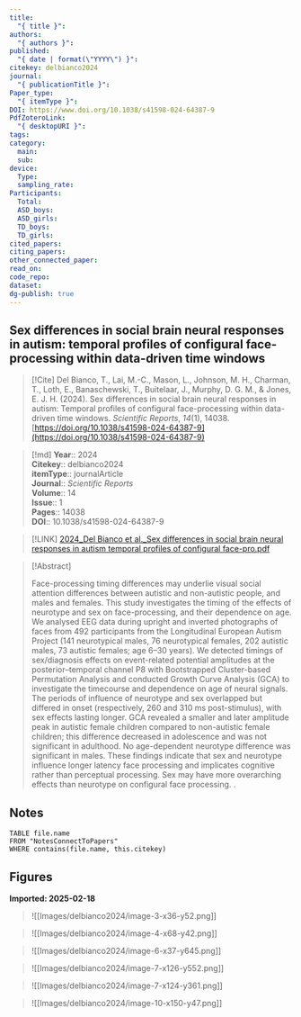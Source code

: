 ```yaml
---
title:
  "{ title }": 
authors:
  "{ authors }": 
published:
  "{ date | format(\"YYYY\") }": 
citekey: delbianco2024
journal:
  "{ publicationTitle }": 
Paper_type:
  "{ itemType }": 
DOI: https://www.doi.org/10.1038/s41598-024-64387-9
PdfZoteroLink:
  "{ desktopURI }": 
tags: 
category:
  main: 
  sub: 
device:
  Type: 
  sampling_rate: 
Participants:
  Total: 
  ASD_boys: 
  ASD_girls: 
  TD_boys: 
  TD_girls: 
cited_papers: 
citing_papers: 
other_connected_paper: 
read_on: 
code_repo: 
dataset: 
dg-publish: true
---
```


## Sex differences in social brain neural responses in autism: temporal profiles of configural face-processing within data-driven time windows

> [!Cite]
> Del Bianco, T., Lai, M.-C., Mason, L., Johnson, M. H., Charman, T., Loth, E., Banaschewski, T., Buitelaar, J., Murphy, D. G. M., & Jones, E. J. H. (2024). Sex differences in social brain neural responses in autism: Temporal profiles of configural face-processing within data-driven time windows. _Scientific Reports_, _14_(1), 14038. [https://doi.org/10.1038/s41598-024-64387-9](https://doi.org/10.1038/s41598-024-64387-9)


>[!md]
> **Year**:: 2024   
> **Citekey**:: delbianco2024  
> **itemType**:: journalArticle  
> **Journal**:: *Scientific Reports*  
> **Volume**:: 14  
> **Issue**:: 1   
> **Pages**:: 14038  
> **DOI**:: 10.1038/s41598-024-64387-9    

> [!LINK] 
> [2024_Del Bianco et al._Sex differences in social brain neural responses in autism temporal profiles of configural face-pro.pdf](zotero://select/library/items/CTD495PL)

> [!Abstract]
>
> Face-processing timing differences may underlie visual social attention differences between autistic and non-autistic people, and males and females. This study investigates the timing of the effects of neurotype and sex on face-processing, and their dependence on age. We analysed EEG data during upright and inverted photographs of faces from 492 participants from the Longitudinal European Autism Project (141 neurotypical males, 76 neurotypical females, 202 autistic males, 73 autistic females; age 6–30 years). We detected timings of sex/diagnosis effects on event-related potential amplitudes at the posterior–temporal channel P8 with Bootstrapped Cluster-based Permutation Analysis and conducted Growth Curve Analysis (GCA) to investigate the timecourse and dependence on age of neural signals. The periods of influence of neurotype and sex overlapped but differed in onset (respectively, 260 and 310 ms post-stimulus), with sex effects lasting longer. GCA revealed a smaller and later amplitude peak in autistic female children compared to non-autistic female children; this difference decreased in adolescence and was not significant in adulthood. No age-dependent neurotype difference was significant in males. These findings indicate that sex and neurotype influence longer latency face processing and implicates cognitive rather than perceptual processing. Sex may have more overarching effects than neurotype on configural face processing.
>.
> 


## Notes

```dataview 
TABLE file.name 
FROM "NotesConnectToPapers" 
WHERE contains(file.name, this.citekey)
```



## Figures

**Imported: 2025-02-18**

> ![[Images/delbianco2024/image-3-x36-y52.png]]

> ![[Images/delbianco2024/image-4-x68-y42.png]]

> ![[Images/delbianco2024/image-6-x37-y645.png]]

> ![[Images/delbianco2024/image-7-x126-y552.png]]

> ![[Images/delbianco2024/image-7-x124-y361.png]]

> ![[Images/delbianco2024/image-10-x150-y47.png]]